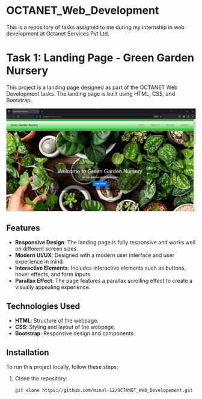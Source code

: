 # OCTANET_Web_Development

This is a repository of tasks assigned to me during my internship in web development at Octanet Services Pvt Ltd.

# Task 1: Landing Page - Green Garden Nursery

This project is a landing page designed as part of the OCTANET Web Development tasks. The landing page is built using HTML, CSS, and Bootstrap.

![Green Garden Nursery Landing Page](Task_1_Landing_page/Screenshot.png)

## Features

- **Responsive Design**: The landing page is fully responsive and works well on different screen sizes.
- **Modern UI/UX**: Designed with a modern user interface and user experience in mind.
- **Interactive Elements**: Includes interactive elements such as buttons, hover effects, and form inputs.
- **Parallax Effect**: The page features a parallax scrolling effect to create a visually appealing experience.

## Technologies Used

- **HTML**: Structure of the webpage.
- **CSS**: Styling and layout of the webpage.
- **Bootstrap**: Responsive design and components.

## Installation

To run this project locally, follow these steps:

1. Clone the repository:
   ```bash
   git clone https://github.com/minal-12/OCTANET_Web_Developement.git
